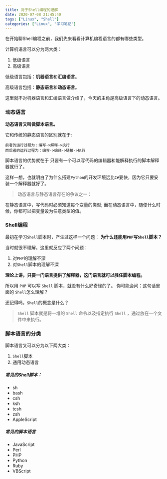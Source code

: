 ```yaml
---
title: 对于Shell编程的理解
date: 2020-07-08 21:45:40
tags: ["Linux", "Shell"]
categories: ["Linux", "学习笔记"]
---
```


在开始聊Shell编程之前，我们先来看看计算机编程语言的都有哪些类型。

计算机语言可以分为两大类：
1. 低级语言
2. 高级语言

<!-- more -->

低级语言包括：**机器语言**和**汇编语言**。

高级语言包括：**静态语言**和**动态语言**。

这里就不对机器语言和汇编语言做介绍了，今天的主角是高级语言下的动态语言。

### 动态语言
**动态语言又叫做脚本语言。**

它和传统的静态语言的区别就在于:
```
前者的运行过程为：编写->解释->执行
而后者的运行过程为：编写->编译->链接->执行
```
脚本语言的优势就在于 只要有一个可以写代码的编辑器和能解释执行的脚本解释器就行了。

这样一想，也就明白了为什么搭建`Python`的开发环境远比`C#`要快，因为它只要安装一个解释器就好了。

> 动态语言与静态语言存在的争议之一：

在静态语言中，写代码时必须知道每个变量的类型; 而在动态语言中，随便什么时候，你都可以把变量设为任意类型的值。

### Shell编程
最初在学习`Shell`脚本时，产生过这样一个问题：
**为什么还能用`PHP`写`Shell`脚本？**

当时就很不理解。这里就反应了两个问题：
1. 对`PHP`的理解不深
2. 对`Shell`脚本的理解不深

**理论上讲，只要一门语言提供了解释器，这门语言就可以胜任脚本编程。**

所以用 `PHP` 可以写 `Shell` 脚本，就没有什么好奇怪的了。
你可能会问：这句话里面的 `Shell`怎么理解？

还记得吗，`Shell`的概念是什么？

> `Shell` 脚本就是将一堆的 `Shell` 命令以及指定执行 `Shell` ，通过放在一个文件中来执行。

### 脚本语言的分类
脚本语言又可以分为以下两大类：
1. `Shell`脚本
2. 通用动态语言

##### 常见的Shell脚本：
* sh
* bash
* csh
* ksh
* tcsh
* zsh
* AppleScript 

##### 常见的脚本语言
* JavaScript
* Perl
* PHP
* Python
* Ruby
* VBScript
